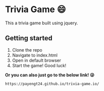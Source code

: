 # Trivia Game :smile:

This a trivia game built using jquery. 

## Getting started

 1. Clone the repo
 2. Navigate to index.html
 3. Open in default browser
 4. Start the game! Good luck!

 **Or you can also just go to the below link! :stuck_out_tongue_winking_eye:**

 ```https://payengt24.github.io/trivia-game.io/```
 


